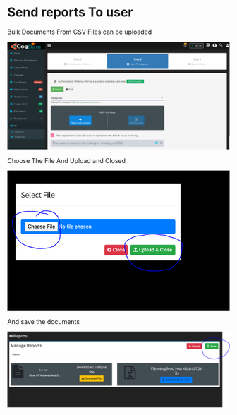 # Send reports To user

Bulk Documents From CSV Files can be uploaded

![](../.gitbook/assets/image%20%28116%29.png)

Choose The File And Upload and Closed

![](../.gitbook/assets/image%20%28219%29.png)

And save the documents

![](../.gitbook/assets/image%20%28222%29.png)

